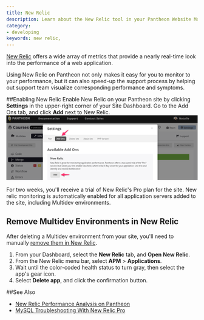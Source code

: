```yaml
---
title: New Relic
description: Learn about the New Relic tool in your Pantheon Website Management Platform dashboard
category:
- developing
keywords: new relic,
---
```

[New Relic](http://newrelic.com) offers a wide array of metrics that provide a nearly real-time look into the performance of a web application.

Using New Relic on Pantheon not only makes it easy for you to monitor to your performance, but it can also speed-up the support process by helping out support team visualize corresponding performance and symptoms.

##Enabling New Relic
Enable New Relic on your Pantheon site by clicking **Settings** in the upper-right corner of your Site Dashboard. Go to the Add Ons tab, and click **Add** next to New Relic.
![New Relic Add On](/source/docs/assets/images/new-relic-add-on-image.png) 

For two weeks, you'll receive a trial of New Relic's Pro plan for the site. New relic monitoring is automatically enabled for all application servers added to the site, including Multidev environments. 

## Remove Multidev Environments in New Relic
After deleting a Multidev environment from your site, you'll need to manually [remove them in New Relic](https://docs.newrelic.com/docs/apm/new-relic-apm/maintenance/remove-applications-servers).  

1. From your Dashboard, select the **New Relic** tab, and **Open New Relic**.  
2. From the New Relic menu bar, select **APM** > **Applications**.  
3. Wait until the color-coded health status to turn gray, then select the app's gear icon.
4. Select **Delete app**, and click the confirmation button.

##See Also
- [New Relic Performance Analysis on Pantheon](/docs/articles/sites/newrelic/new-relic-performance-analysis/)  
- [MySQL Troubleshooting With New Relic Pro](/docs/articles/sites/newrelic/mysql-troubleshooting-with-new-relic-pro/)
